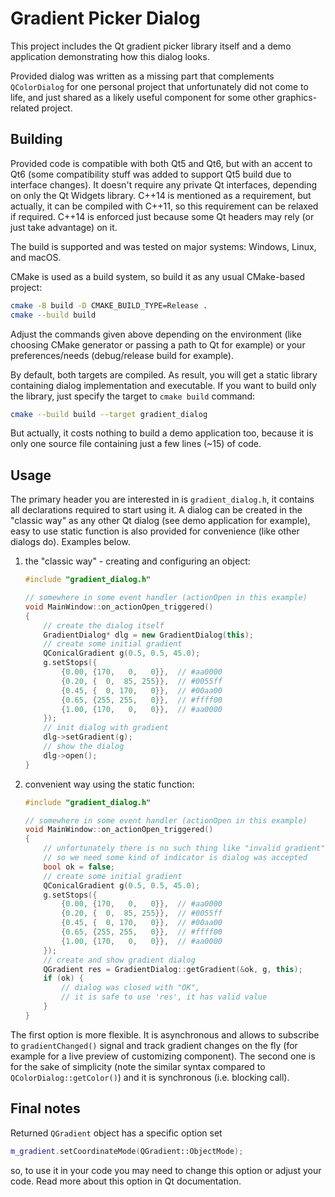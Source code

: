 Gradient Picker Dialog
======================

This project includes the Qt gradient picker library itself and a demo application demonstrating how this dialog looks.

Provided dialog was written as a missing part that complements `QColorDialog` for one personal project that unfortunately did not come to life, and just shared as a likely useful component for some other graphics-related project.

Building
--------

Provided code is compatible with both Qt5 and Qt6, but with an accent to Qt6 (some compatibility stuff was added to support Qt5 build due to interface changes). It doesn't require any private Qt interfaces, depending on only the Qt Widgets library.
C++14 is mentioned as a requirement, but actually, it can be compiled with C++11, so this requirement can be relaxed if required. C++14 is enforced just because some Qt headers may rely (or just take advantage) on it.

The build is supported and was tested on major systems: Windows, Linux, and macOS.

CMake is used as a build system, so build it as any usual CMake-based project:

```bash
cmake -B build -D CMAKE_BUILD_TYPE=Release .
cmake --build build
```

Adjust the commands given above depending on the environment (like choosing CMake generator or passing a path to Qt for example) or your preferences/needs (debug/release build for example).

By default, both targets are compiled. As result, you will get a static library containing dialog implementation and executable. If you want to build only the library, just specify the target to `cmake build` command:

```bash
cmake --build build --target gradient_dialog
```

But actually, it costs nothing to build a demo application too, because it is only one source file containing just a few lines (~15) of code.

Usage
-----

The primary header you are interested in is `gradient_dialog.h`, it contains all declarations required to start using it. A dialog can be created in the "classic way" as any other Qt dialog (see demo application for example), easy to use static function is also provided for convenience (like other dialogs do). Examples below.

1. the "classic way" - creating and configuring an object:

   ```cpp
   #include "gradient_dialog.h"

   // somewhere in some event handler (actionOpen in this example)
   void MainWindow::on_actionOpen_triggered()
   {
       // create the dialog itself
       GradientDialog* dlg = new GradientDialog(this);
       // create some initial gradient
       QConicalGradient g(0.5, 0.5, 45.0);
       g.setStops({
           {0.00, {170,   0,   0}},  // #aa0000
           {0.20, {  0,  85, 255}},  // #0055ff
           {0.45, {  0, 170,   0}},  // #00aa00
           {0.65, {255, 255,   0}},  // #ffff00
           {1.00, {170,   0,   0}},  // #aa0000
       });
       // init dialog with gradient
       dlg->setGradient(g);
       // show the dialog
       dlg->open();
   }
   ```

2. convenient way using the static function:

   ```cpp
   #include "gradient_dialog.h"

   // somewhere in some event handler (actionOpen in this example)
   void MainWindow::on_actionOpen_triggered()
   {
       // unfortunately there is no such thing like "invalid gradient"
       // so we need some kind of indicator is dialog was accepted
       bool ok = false;
       // create some initial gradient
       QConicalGradient g(0.5, 0.5, 45.0);
       g.setStops({
           {0.00, {170,   0,   0}},  // #aa0000
           {0.20, {  0,  85, 255}},  // #0055ff
           {0.45, {  0, 170,   0}},  // #00aa00
           {0.65, {255, 255,   0}},  // #ffff00
           {1.00, {170,   0,   0}},  // #aa0000
       });
       // create and show gradient dialog
       QGradient res = GradientDialog::getGradient(&ok, g, this);
       if (ok) {
           // dialog was closed with "OK",
           // it is safe to use 'res', it has valid value
       }
   }
   ```

The first option is more flexible. It is asynchronous and allows to subscribe to `gradientChanged()` signal and track gradient changes on the fly (for example for a live preview of customizing component). The second one is for the sake of simplicity (note the similar syntax compared to `QColorDialog::getColor()`) and it is synchronous (i.e. blocking call).

Final notes
-----------

Returned `QGradient` object has a specific option set

```cpp
m_gradient.setCoordinateMode(QGradient::ObjectMode);
```

so, to use it in your code you may need to change this option or adjust your code. Read more about this option in Qt documentation.
